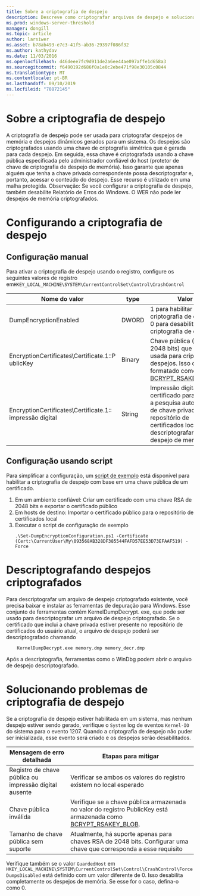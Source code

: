```yaml
---
title: Sobre a criptografia de despejo
description: Descreve como criptografar arquivos de despejo e solucionar problemas de criptografia.
ms.prod: windows-server-threshold
manager: dongill
ms.topic: article
author: larsiwer
ms.asset: b78ab493-e7c3-41f5-ab36-29397f086f32
ms.author: kathydav
ms.date: 11/03/2016
ms.openlocfilehash: d46deee7fc9d911de2a6ee44ae097affe1d658a3
ms.sourcegitcommit: f6490192d686f0a1e0c2ebe471f98e30105c0844
ms.translationtype: MT
ms.contentlocale: pt-BR
ms.lasthandoff: 09/10/2019
ms.locfileid: "70872145"
---
```

# <a name="about-dump-encryption"></a>Sobre a criptografia de despejo
A criptografia de despejo pode ser usada para criptografar despejos de memória e despejos dinâmicos gerados para um sistema. Os despejos são criptografados usando uma chave de criptografia simétrica que é gerada para cada despejo. Em seguida, essa chave é criptografada usando a chave pública especificada pelo administrador confiável do host (protetor de chave de criptografia de despejo de memória). Isso garante que apenas alguém que tenha a chave privada correspondente possa descriptografar e, portanto, acessar o conteúdo do despejo. Esse recurso é utilizado em uma malha protegida.
Observação: Se você configurar a criptografia de despejo, também desabilite Relatório de Erros do Windows. O WER não pode ler despejos de memória criptografados.

# <a name="configuring-dump-encryption"></a>Configurando a criptografia de despejo
## <a name="manual-configuration"></a>Configuração manual
Para ativar a criptografia de despejo usando o registro, configure os seguintes valores de registro em`HKEY_LOCAL_MACHINE\SYSTEM\CurrentControlSet\Control\CrashControl`

| Nome do valor | type | Valor |
| ---------- | ---- | ----- |
| DumpEncryptionEnabled | DWORD | 1 para habilitar a criptografia de despejo, 0 para desabilitar a criptografia de despejo |
| EncryptionCertificates\Certificate.1::P ublicKey | Binary | Chave pública (RSA, 2048 bits) que deve ser usada para criptografar despejos. Isso deve ser formatado como [BCRYPT_RSAKEY_BLOB](https://msdn.microsoft.com/library/windows/desktop/aa375531(v=vs.85).aspx). |
| EncryptionCertificates\Certificate.1:: impressão digital | String | Impressão digital do certificado para permitir a pesquisa automática de chave privada no repositório de certificados local ao descriptografar um despejo de memória. |


## <a name="configuration-using-script"></a>Configuração usando script
Para simplificar a configuração, um [script de exemplo](https://github.com/Microsoft/Virtualization-Documentation/tree/live/hyperv-tools/DumpEncryption) está disponível para habilitar a criptografia de despejo com base em uma chave pública de um certificado.

1. Em um ambiente confiável: Criar um certificado com uma chave RSA de 2048 bits e exportar o certificado público
2. Em hosts de destino: Importar o certificado público para o repositório de certificados local
3. Executar o script de configuração de exemplo 
    ```
    .\Set-DumpEncryptionConfiguration.ps1 -Certificate (Cert:\CurrentUser\My\093568AB328DF385544FAFD57EE53D73EFAAF519) -Force
    ```

# <a name="decrypting-encrypted-dumps"></a>Descriptografando despejos criptografados
Para descriptografar um arquivo de despejo criptografado existente, você precisa baixar e instalar as ferramentas de depuração para Windows. Esse conjunto de ferramentas contém KernelDumpDecrypt. exe, que pode ser usado para descriptografar um arquivo de despejo criptografado.
Se o certificado que inclui a chave privada estiver presente no repositório de certificados do usuário atual, o arquivo de despejo poderá ser descriptografado chamando

```
    KernelDumpDecrypt.exe memory.dmp memory_decr.dmp
```
Após a descriptografia, ferramentas como o WinDbg podem abrir o arquivo de despejo descriptografado.

# <a name="troubleshooting-dump-encryption"></a>Solucionando problemas de criptografia de despejo
Se a criptografia de despejo estiver habilitada em um sistema, mas nenhum despejo estiver sendo gerado, verifique o `System` log de eventos `Kernel-IO` do sistema para o evento 1207. Quando a criptografia de despejo não puder ser inicializada, esse evento será criado e os despejos serão desabilitados.

| Mensagem de erro detalhada | Etapas para mitigar |
| ---------------------- | ----------------- |
| Registro de chave pública ou impressão digital ausente | Verificar se ambos os valores do registro existem no local esperado |
| Chave pública inválida | Verifique se a chave pública armazenada no valor do registro PublicKey está armazenada como [BCRYPT_RSAKEY_BLOB](https://msdn.microsoft.com/library/windows/desktop/aa375531(v=vs.85).aspx). |
| Tamanho de chave pública sem suporte | Atualmente, há suporte apenas para chaves RSA de 2048 bits. Configurar uma chave que corresponda a esse requisito |

Verifique também se o valor `GuardedHost` em `HKEY_LOCAL_MACHINE\SYSTEM\CurrentControlSet\Control\CrashControl\ForceDumpsDisabled` está definido com um valor diferente de 0. Isso desabilita completamente os despejos de memória. Se esse for o caso, defina-o como 0.
